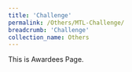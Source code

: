 ```yaml
---
title: 'Challenge'
permalink: /Others/MTL-Challenge/
breadcrumb: 'Challenge'
collection_name: Others
---
```


<div>
This is Awardees Page.
</div>
